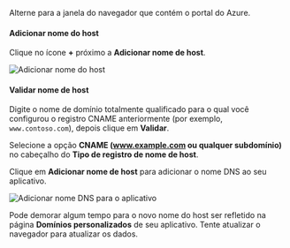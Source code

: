 Alterne para a janela do navegador que contém o portal do Azure.

#### <a name="add-hostname"></a>Adicionar nome do host

Clique no ícone **+** próximo a **Adicionar nome de host**.

![Adicionar nome do host](./media/app-service-web-tutorial-custom-domain/add-host-name-cname.png)

#### <a name="validate-hostname"></a>Validar nome de host

Digite o nome de domínio totalmente qualificado para o qual você configurou o registro CNAME anteriormente (por exemplo, `www.contoso.com`), depois clique em **Validar**.

Selecione a opção **CNAME (www.example.com ou qualquer subdomínio)** no cabeçalho do **Tipo de registro de nome de host**.

Clique em **Adicionar nome de host** para adicionar o nome DNS ao seu aplicativo.

![Adicionar nome DNS para o aplicativo](./media/app-service-web-tutorial-custom-domain/validate-domain-name-cname.png)

Pode demorar algum tempo para o novo nome do host ser refletido na página **Domínios personalizados** de seu aplicativo. Tente atualizar o navegador para atualizar os dados.